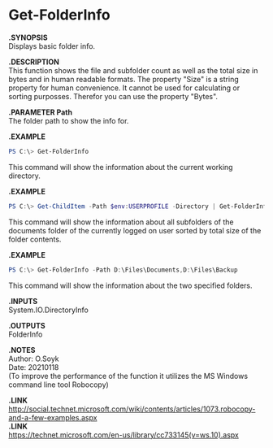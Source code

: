 # Get-FolderInfo
  
**.SYNOPSIS**  
Displays basic folder info.  
  
**.DESCRIPTION**  
This function shows the file and subfolder count as well as the total size in bytes and in human readable formats. The property "Size" is a string property for human convenience. It cannot be used for calculating or sorting purposses. Therefor you can use the property "Bytes".  
  
**.PARAMETER  Path**  
The folder path to show the info for.  
  
**.EXAMPLE**  

```Powershell
PS C:\> Get-FolderInfo
```
  
This command will show the information about the current working directory.
  
**.EXAMPLE**  

```Powershell
PS C:\> Get-ChildItem -Path $env:USERPROFILE -Directory | Get-FolderInfo | Sort-Object -Property Bytes -Descending
```
  
This command will show the information about all subfolders of the documents folder of the currently logged on user sorted by total size of the folder contents.  
  
**.EXAMPLE**  

```Powershell
PS C:\> Get-FolderInfo -Path D:\Files\Documents,D:\Files\Backup
```
  
This command will show the information about the two specified folders.  
  
**.INPUTS**  
System.IO.DirectoryInfo  
  
**.OUTPUTS**  
FolderInfo  
  
**.NOTES**  
Author: O.Soyk  
Date:   20210118  
(To improve the performance of the function it utilizes the MS Windows command line tool Robocopy)  
  
**.LINK**  
        http://social.technet.microsoft.com/wiki/contents/articles/1073.robocopy-and-a-few-examples.aspx  
**.LINK**  
        https://technet.microsoft.com/en-us/library/cc733145(v=ws.10).aspx  
